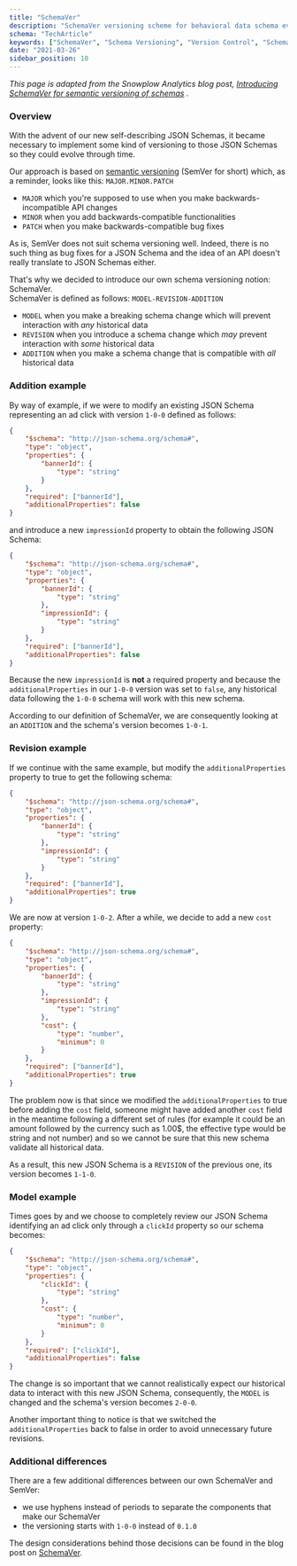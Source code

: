 ```yaml
---
title: "SchemaVer"
description: "SchemaVer versioning scheme for behavioral data schema evolution and compatibility management."
schema: "TechArticle"
keywords: ["SchemaVer", "Schema Versioning", "Version Control", "Schema Evolution", "Version Management", "Schema Versions"]
date: "2021-03-26"
sidebar_position: 10
---
```


_This page is adapted from the Snowplow Analytics blog post, [Introducing SchemaVer for semantic versioning of schemas](http://snowplowanalytics.com/blog/2014/05/13/introducing-schemaver-for-semantic-versioning-of-schemas/) ._

### Overview

With the advent of our new self-describing JSON Schemas, it became necessary to implement some kind of versioning to those JSON Schemas so they could evolve through time.

Our approach is based on [semantic versioning](http://semver.org/) (SemVer for short) which, as a reminder, looks like this: `MAJOR.MINOR.PATCH`

- `MAJOR` which you're supposed to use when you make backwards-incompatible API changes
- `MINOR` when you add backwards-compatible functionalities
- `PATCH` when you make backwards-compatible bug fixes

As is, SemVer does not suit schema versioning well. Indeed, there is no such thing as bug fixes for a JSON Schema and the idea of an API doesn't really translate to JSON Schemas either.

That's why we decided to introduce our own schema versioning notion: SchemaVer.  
SchemaVer is defined as follows: `MODEL-REVISION-ADDITION`

- `MODEL` when you make a breaking schema change which will prevent interaction with _any_ historical data
- `REVISION` when you introduce a schema change which _may_ prevent interaction with _some_ historical data
- `ADDITION` when you make a schema change that is compatible with _all_ historical data

### Addition example

By way of example, if we were to modify an existing JSON Schema representing an ad click with version `1-0-0` defined as follows:

```json
{
    "$schema": "http://json-schema.org/schema#",
    "type": "object",
    "properties": {
        "bannerId": {
            "type": "string"
        }
    },
    "required": ["bannerId"],
    "additionalProperties": false
}
```

and introduce a new `impressionId` property to obtain the following JSON Schema:

```json
{
    "$schema": "http://json-schema.org/schema#",
    "type": "object",
    "properties": {
        "bannerId": {
            "type": "string"
        },
        "impressionId": {
            "type": "string"
        }
    },
    "required": ["bannerId"],
    "additionalProperties": false
}
```

Because the new `impressionId` is **not** a required property and because the `additionalProperties` in our `1-0-0` version was set to `false`, any historical data following the `1-0-0` schema will work with this new schema.  
  
According to our definition of SchemaVer, we are consequently looking at an `ADDITION` and the schema's version becomes `1-0-1`.

### Revision example

If we continue with the same example, but modify the `additionalProperties` property to true to get the following schema:

```json
{
    "$schema": "http://json-schema.org/schema#",
    "type": "object",
    "properties": {
        "bannerId": {
            "type": "string"
        },
        "impressionId": {
            "type": "string"
        }
    },
    "required": ["bannerId"],
    "additionalProperties": true
}
```

We are now at version `1-0-2`. After a while, we decide to add a new `cost` property:

```json
{
    "$schema": "http://json-schema.org/schema#",
    "type": "object",
    "properties": {
        "bannerId": {
            "type": "string"
        },
        "impressionId": {
            "type": "string"
        },
        "cost": {
            "type": "number",
            "minimum": 0
        }
    },
    "required": ["bannerId"],
    "additionalProperties": true
}
```

The problem now is that since we modified the `additionalProperties` to true before adding the `cost` field, someone might have added another `cost` field in the meantime following a different set of rules (for example it could be an amount followed by the currency such as 1.00$, the effective type would be string and not number) and so we cannot be sure that this new schema validate all historical data.  
  
As a result, this new JSON Schema is a `REVISION` of the previous one, its version becomes `1-1-0`.

### Model example

Times goes by and we choose to completely review our JSON Schema identifying an ad click only through a `clickId` property so our schema becomes:

```json
{
    "$schema": "http://json-schema.org/schema#",
    "type": "object",
    "properties": {
        "clickId": {
            "type": "string"
        },
        "cost": {
            "type": "number",
            "minimum": 0
        }
    },
    "required": ["clickId"],
    "additionalProperties": false
}
```

The change is so important that we cannot realistically expect our historical data to interact with this new JSON Schema, consequently, the `MODEL` is changed and the schema's version becomes `2-0-0`.  
  
Another important thing to notice is that we switched the `additionalProperties` back to false in order to avoid unnecessary future revisions.

### Additional differences

There are a few additional differences between our own SchemaVer and SemVer:

- we use hyphens instead of periods to separate the components that make our SchemaVer
- the versioning starts with `1-0-0` instead of `0.1.0`

The design considerations behind those decisions can be found in the blog post on [SchemaVer](http://snowplowanalytics.com/blog/2014/05/13/introducing-schemaver-for-semantic-versioning-of-schemas/).
